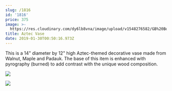 ```yaml
---
slug: /1816
id: '1816'
price: 375
image: >-
  https://res.cloudinary.com/dy6lb8vna/image/upload/v1548276582/GB%20Bowlworks%20Gallery/IMG_1696a.jpg
title: Aztec Vase
date: 2019-01-30T00:50:16.973Z
---
```

This is a 14" diameter by 12" high Aztec-themed decorative vase made from Walnut, Maple and Padauk.  The base of this item is enhanced with pyrography (burned) to add contrast with the unique wood composition.

![](https://res.cloudinary.com/dy6lb8vna/image/upload/v1549253590/GB%20Bowlworks%20Gallery/IMG_1688.jpg)

![](https://res.cloudinary.com/dy6lb8vna/image/upload/a_0/v1/GB%20Bowlworks%20Gallery/IMG_1645.jpg)
